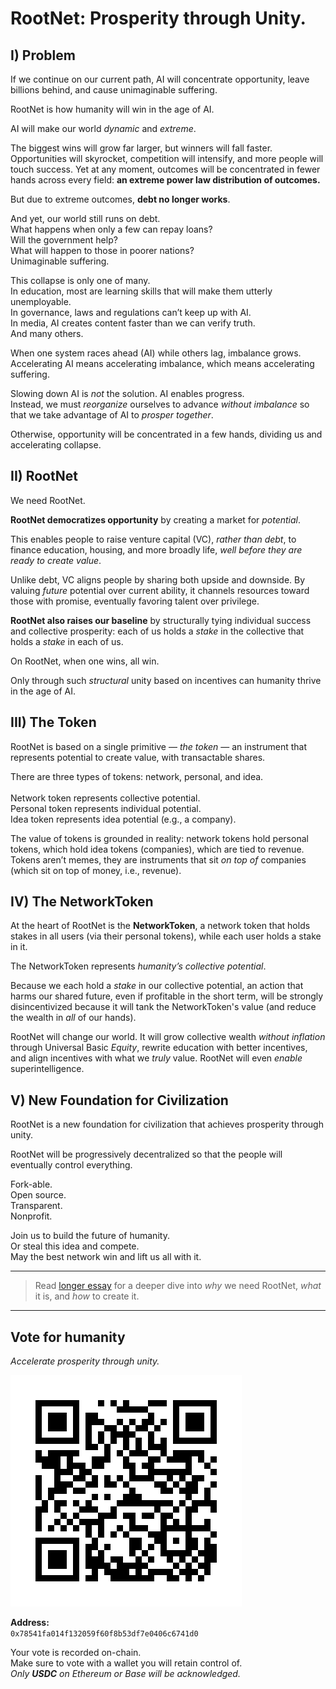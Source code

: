 # RootNet: Prosperity through Unity.

## I) Problem

If we continue on our current path, AI will concentrate opportunity, leave billions behind, and cause unimaginable suffering.

RootNet is how humanity will win in the age of AI.

AI will make our world *dynamic* and *extreme*.

The biggest wins will grow far larger, but winners will fall faster. Opportunities will skyrocket, competition will intensify, and more people will touch success. Yet at any moment, outcomes will be concentrated in fewer hands across every field: **an extreme power law distribution of outcomes.**

But due to extreme outcomes, **debt no longer works**.

And yet, our world still runs on debt.<br/>
What happens when only a few can repay loans?<br/>
Will the government help?<br/>
What will happen to those in poorer nations?<br/>
Unimaginable suffering.

This collapse is only one of many.<br/>
In education, most are learning skills that will make them utterly unemployable.<br/>
In governance, laws and regulations can’t keep up with AI.<br/>
In media, AI creates content faster than we can verify truth.<br/>
And many others.

When one system races ahead (AI) while others lag, imbalance grows.<br/>
Accelerating AI means accelerating imbalance, which means accelerating suffering. 

Slowing down AI is *not* the solution. AI enables progress.<br/>
Instead, we must *reorganize* ourselves to advance *without imbalance* so that we take advantage of AI to *prosper together*.

Otherwise, opportunity will be concentrated in a few hands, dividing us and accelerating collapse.

## II) RootNet

We need RootNet.

**RootNet democratizes opportunity** by creating a market for *potential*.

This enables people to raise venture capital (VC), *rather than debt*, to finance education, housing, and more broadly life, *well before they are ready to create value*.

Unlike debt, VC aligns people by sharing both upside and downside. By valuing _future_ potential over current ability, it channels resources toward those with promise, eventually favoring talent over privilege.

**RootNet also raises our baseline** by structurally tying individual success and collective prosperity: each of us holds a *stake* in the collective that holds a *stake* in each of us. 

On RootNet, when one wins, all win.

Only through such *structural* unity based on incentives can humanity thrive in the age of AI.

## III) The Token

RootNet is based on a single primitive — *the token* — an instrument that represents potential to create value, with transactable shares. 

There are three types of tokens: network, personal, and idea.<br/>  
Network token represents collective potential.<br/>
Personal token represents individual potential.<br/>
Idea token represents idea potential (e.g., a company).

The value of tokens is grounded in reality: network tokens hold personal tokens, which hold idea tokens (companies), which are tied to revenue. Tokens aren’t memes, they are instruments that sit *on top of* companies (which sit on top of money, i.e., revenue).

## IV) The NetworkToken

At the heart of RootNet is the **NetworkToken**, a network token that holds stakes in all users (via their personal tokens), while each user holds a stake in it. 

The NetworkToken represents _humanity’s collective potential_.

Because we each hold a *stake* in our collective potential, an action that harms our shared future, even if profitable in the short term, will be strongly disincentivized because it will tank the NetworkToken's value (and reduce the wealth in *all* of our hands).

RootNet will change our world. It will grow collective wealth _without inflation_ through Universal Basic _Equity_, rewrite education with better incentives, and align incentives with what we _truly_ value. RootNet will even _enable_ superintelligence.

## V) New Foundation for Civilization

RootNet is a new foundation for civilization that achieves prosperity through unity.

RootNet will be progressively decentralized so that the people will eventually control everything.

Fork-able.<br/>
Open source.<br/>
Transparent.<br/>
Nonprofit.<br/>

Join us to build the future of humanity.<br/>
Or steal this idea and compete.<br/>
May the best network win and lift us all with it.

---

> Read [longer essay](RootNet/RootNet.md) for a deeper dive into *why* we need RootNet, *what* it is, and *how* to create it. 

---

## Vote for humanity

*Accelerate prosperity through unity.*

![Vote QR Code](RootNet/appendix/assets/vote-address.png)

**Address:**  
`0x78541fa014f132059f60f8b53df7e0406c6741d0`

Your vote is recorded on-chain.<br/>
Make sure to vote with a wallet you will retain control of.<br/>
*Only **USDC** on Ethereum or Base will be acknowledged.*

